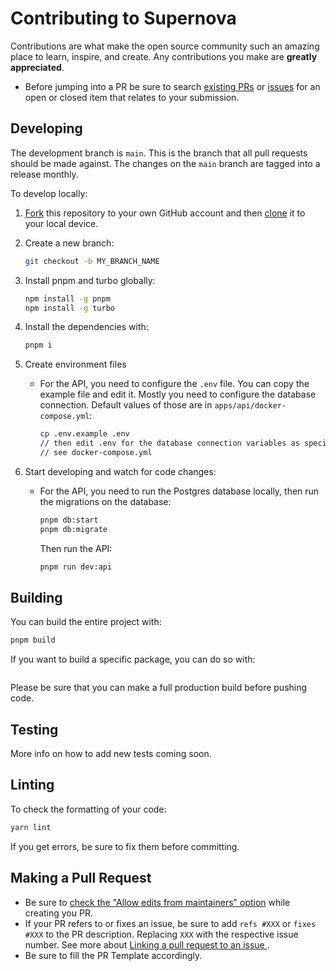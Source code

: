 # Contributing to Supernova

Contributions are what make the open source community such an amazing place to learn, inspire, and create. Any contributions you make are **greatly appreciated**.

- Before jumping into a PR be sure to search [existing PRs](https://github.com/trysupernova/supernova/pulls) or [issues](https://github.com/trysupernova/supernova/issues) for an open or closed item that relates to your submission.

## Developing

The development branch is `main`. This is the branch that all pull
requests should be made against. The changes on the `main`
branch are tagged into a release monthly.

To develop locally:

1. [Fork](https://help.github.com/articles/fork-a-repo/) this repository to your
   own GitHub account and then
   [clone](https://help.github.com/articles/cloning-a-repository/) it to your local device.
2. Create a new branch:

   ```sh
   git checkout -b MY_BRANCH_NAME
   ```

3. Install pnpm and turbo globally:

   ```sh
   npm install -g pnpm
   npm install -g turbo
   ```

4. Install the dependencies with:

   ```sh
   pnpm i
   ```

5. Create environment files

   - For the API, you need to configure the `.env` file. You can copy the example file and edit it. Mostly you need to configure the database connection. Default values of those are in `apps/api/docker-compose.yml`:

     ```sh
     cp .env.example .env
     // then edit .env for the database connection variables as specified
     // see docker-compose.yml
     ```

6. Start developing and watch for code changes:

   - For the API, you need to run the Postgres database locally, then run the migrations on the database:

     ```sh
     pnpm db:start
     pnpm db:migrate
     ```

     Then run the API:

     ```sh
     pnpm run dev:api
     ```

## Building

You can build the entire project with:

```bash
pnpm build
```

If you want to build a specific package, you can do so with:

```bash

```

Please be sure that you can make a full production build before pushing code.

## Testing

More info on how to add new tests coming soon.

## Linting

To check the formatting of your code:

```sh
yarn lint
```

If you get errors, be sure to fix them before committing.

## Making a Pull Request

- Be sure to [check the "Allow edits from maintainers" option](https://docs.github.com/en/pull-requests/collaborating-with-pull-requests/working-with-forks/allowing-changes-to-a-pull-request-branch-created-from-a-fork) while creating you PR.
- If your PR refers to or fixes an issue, be sure to add `refs #XXX` or `fixes #XXX` to the PR description. Replacing `XXX` with the respective issue number. See more about [Linking a pull request to an issue
  ](https://docs.github.com/en/issues/tracking-your-work-with-issues/linking-a-pull-request-to-an-issue).
- Be sure to fill the PR Template accordingly.
